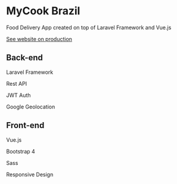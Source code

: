 # MyCook Brazil 
Food Delivery App created on top of Laravel Framework and Vue.js

[See website on production](http://www.mycook.com.br)

## Back-end
Laravel Framework

Rest API

JWT Auth

Google Geolocation

## Front-end
Vue.js

Bootstrap 4

Sass

Responsive Design
